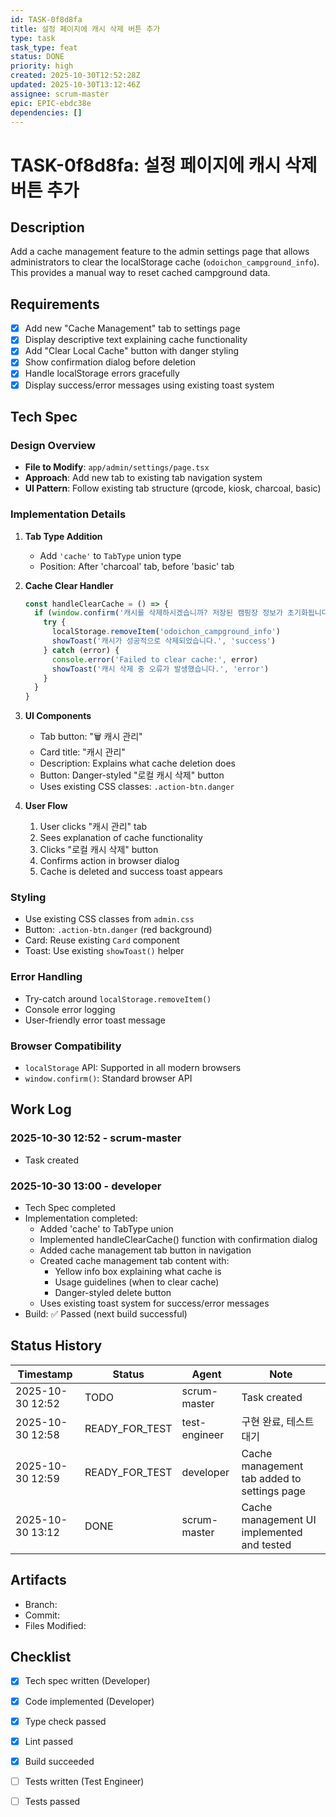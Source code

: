 ```yaml
---
id: TASK-0f8d8fa
title: 설정 페이지에 캐시 삭제 버튼 추가
type: task
task_type: feat
status: DONE
priority: high
created: 2025-10-30T12:52:28Z
updated: 2025-10-30T13:12:46Z
assignee: scrum-master
epic: EPIC-ebdc38e
dependencies: []
---
```


# TASK-0f8d8fa: 설정 페이지에 캐시 삭제 버튼 추가

## Description

Add a cache management feature to the admin settings page that allows administrators to clear the localStorage cache (`odoichon_campground_info`). This provides a manual way to reset cached campground data.

## Requirements

- [x] Add new "Cache Management" tab to settings page
- [x] Display descriptive text explaining cache functionality
- [x] Add "Clear Local Cache" button with danger styling
- [x] Show confirmation dialog before deletion
- [x] Handle localStorage errors gracefully
- [x] Display success/error messages using existing toast system

## Tech Spec

### Design Overview
- **File to Modify**: `app/admin/settings/page.tsx`
- **Approach**: Add new tab to existing tab navigation system
- **UI Pattern**: Follow existing tab structure (qrcode, kiosk, charcoal, basic)

### Implementation Details

1. **Tab Type Addition**
   - Add `'cache'` to `TabType` union type
   - Position: After 'charcoal' tab, before 'basic' tab

2. **Cache Clear Handler**
   ```typescript
   const handleClearCache = () => {
     if (window.confirm('캐시를 삭제하시겠습니까? 저장된 캠핑장 정보가 초기화됩니다.')) {
       try {
         localStorage.removeItem('odoichon_campground_info')
         showToast('캐시가 성공적으로 삭제되었습니다.', 'success')
       } catch (error) {
         console.error('Failed to clear cache:', error)
         showToast('캐시 삭제 중 오류가 발생했습니다.', 'error')
       }
     }
   }
   ```

3. **UI Components**
   - Tab button: "🗑️ 캐시 관리"
   - Card title: "캐시 관리"
   - Description: Explains what cache deletion does
   - Button: Danger-styled "로컬 캐시 삭제" button
   - Uses existing CSS classes: `.action-btn.danger`

4. **User Flow**
   1. User clicks "캐시 관리" tab
   2. Sees explanation of cache functionality
   3. Clicks "로컬 캐시 삭제" button
   4. Confirms action in browser dialog
   5. Cache is deleted and success toast appears

### Styling
- Use existing CSS classes from `admin.css`
- Button: `.action-btn.danger` (red background)
- Card: Reuse existing `Card` component
- Toast: Use existing `showToast()` helper

### Error Handling
- Try-catch around `localStorage.removeItem()`
- Console error logging
- User-friendly error toast message

### Browser Compatibility
- `localStorage` API: Supported in all modern browsers
- `window.confirm()`: Standard browser API

## Work Log

### 2025-10-30 12:52 - scrum-master
- Task created

### 2025-10-30 13:00 - developer
- Tech Spec completed
- Implementation completed:
  - Added 'cache' to TabType union
  - Implemented handleClearCache() function with confirmation dialog
  - Added cache management tab button in navigation
  - Created cache management tab content with:
    - Yellow info box explaining what cache is
    - Usage guidelines (when to clear cache)
    - Danger-styled delete button
  - Uses existing toast system for success/error messages
- Build: ✅ Passed (next build successful)

## Status History

| Timestamp | Status | Agent | Note |
|-----------|--------|-------|------|
| 2025-10-30 12:52 | TODO | scrum-master | Task created |
| 2025-10-30 12:58 | READY_FOR_TEST | test-engineer | 구현 완료, 테스트 대기 |
| 2025-10-30 12:59 | READY_FOR_TEST | developer | Cache management tab added to settings page |
| 2025-10-30 13:12 | DONE | scrum-master | Cache management UI implemented and tested |

## Artifacts

- Branch:
- Commit:
- Files Modified:

## Checklist

- [x] Tech spec written (Developer)
- [x] Code implemented (Developer)
- [x] Type check passed
- [x] Lint passed
- [x] Build succeeded
- [ ] Tests written (Test Engineer)
- [ ] Tests passed

